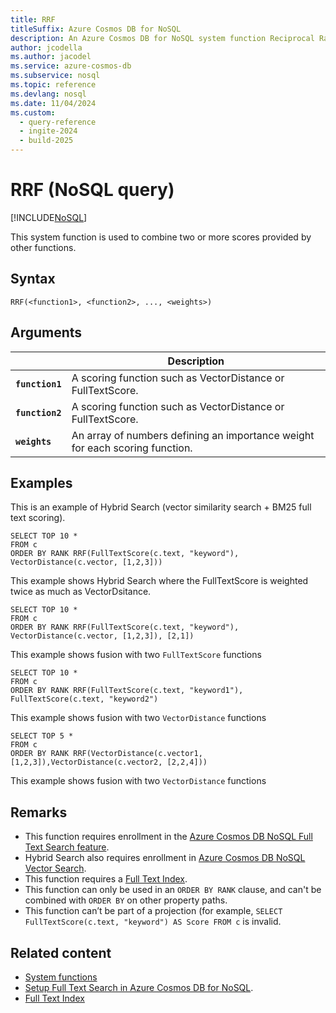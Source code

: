 ```yaml
---
title: RRF
titleSuffix: Azure Cosmos DB for NoSQL
description: An Azure Cosmos DB for NoSQL system function Reciprocal Rank Fusion (RRF)
author: jcodella
ms.author: jacodel
ms.service: azure-cosmos-db
ms.subservice: nosql
ms.topic: reference
ms.devlang: nosql
ms.date: 11/04/2024
ms.custom:
  - query-reference
  - ingite-2024
  - build-2025
---
```


# RRF (NoSQL query)

[!INCLUDE[NoSQL](../../includes/appliesto-nosql.md)]

This system function is used to combine two or more scores provided by other functions.

## Syntax

```nosql
RRF(<function1>, <function2>, ..., <weights>)
```

## Arguments

| | Description |
| --- | --- |
| **`function1`** | A scoring function such as VectorDistance or FullTextScore. |
| **`function2`** | A scoring function such as VectorDistance or FullTextScore. |
| **`weights`** | An array of numbers defining an importance weight for each scoring function. |

## Examples

This is an example of Hybrid Search (vector similarity search + BM25 full text scoring).

```nosql
SELECT TOP 10 *
FROM c
ORDER BY RANK RRF(FullTextScore(c.text, "keyword"), VectorDistance(c.vector, [1,2,3]))
```

This example shows Hybrid Search where the FullTextScore is weighted twice as much as VectorDsitance.

```nosql
SELECT TOP 10 *
FROM c
ORDER BY RANK RRF(FullTextScore(c.text, "keyword"), VectorDistance(c.vector, [1,2,3]), [2,1])
```


This example shows fusion with two `FullTextScore` functions

```nosql
SELECT TOP 10 *
FROM c
ORDER BY RANK RRF(FullTextScore(c.text, "keyword1"), FullTextScore(c.text, "keyword2")
```

This example shows fusion with two `VectorDistance` functions

```nosql
SELECT TOP 5 *
FROM c
ORDER BY RANK RRF(VectorDistance(c.vector1, [1,2,3]),VectorDistance(c.vector2, [2,2,4]))
```

This example shows fusion with two `VectorDistance` functions


## Remarks

- This function requires enrollment in the [Azure Cosmos DB NoSQL Full Text Search feature](../../gen-ai/full-text-search.md).
- Hybrid Search also requires enrollment in [Azure Cosmos DB NoSQL Vector Search](../vector-search.md).
- This function requires a [Full Text Index](../../index-policy.md).
- This function can only be used in an `ORDER BY RANK` clause, and can't be combined with `ORDER BY` on other property paths.
- This function can’t be part of a projection (for example, `SELECT FullTextScore(c.text, "keyword") AS Score FROM c` is invalid.
  

## Related content

- [System functions](system-functions.yml)
- [Setup Full Text Search in Azure Cosmos DB for NoSQL](../../gen-ai/full-text-search.md).
- [Full Text Index](../../index-policy.md)
